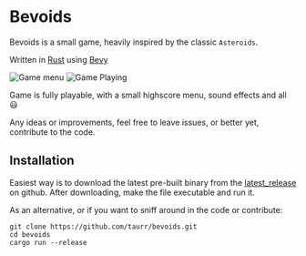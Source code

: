 # Bevoids

Bevoids is a small game, heavily inspired by the classic `Asteroids`.

Written in [Rust] using [Bevy]

![Game menu](images/menu.jpg) ![Game Playing](images/playing.jpg)

Game is fully playable, with a small highscore menu, sound effects and all 😃

Any ideas or improvements, feel free to leave issues, or better yet, contribute to the code.

## Installation

Easiest way is to download the latest pre-built binary from the [latest_release] on github.
After downloading, make the file executable and run it.

As an alternative, or if you want to sniff around in the code or contribute:

```shell
git clone https://github.com/taurr/bevoids.git
cd bevoids
cargo run --release
```

[latest_release]: https://github.com/taurr/bevoids/releases/latest
[Rust]:https://www.rust-lang.org
[Bevy]:https://bevyengine.org
